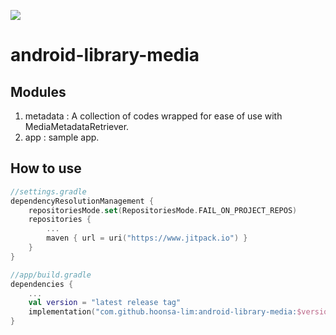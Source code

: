 [![](https://jitpack.io/v/hoonsa-lim/android-library-media.svg)](https://jitpack.io/#hoonsa-lim/android-library-media)

# android-library-media

## Modules
1. metadata : A collection of codes wrapped for ease of use with MediaMetadataRetriever.
2. app : sample app.

## How to use
```kotlin
//settings.gradle
dependencyResolutionManagement {
    repositoriesMode.set(RepositoriesMode.FAIL_ON_PROJECT_REPOS)
    repositories {
        ...
        maven { url = uri("https://www.jitpack.io") }
    }
}

//app/build.gradle
dependencies {
    ...
    val version = "latest release tag"
    implementation("com.github.hoonsa-lim:android-library-media:$version")
}

```
